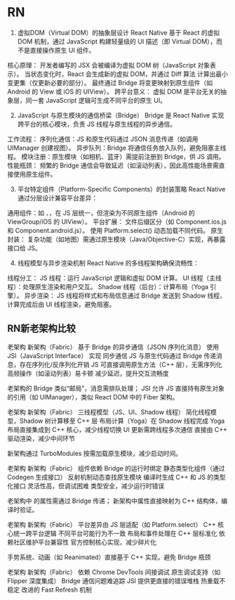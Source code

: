 # RN

1. 虚拟DOM（Virtual DOM）的抽象层设计
React Native 基于 React 的虚拟 DOM 机制，通过 JavaScript 构建轻量级的 UI 描述（即 Virtual DOM），而不是直接操作原生 UI 组件。

核心原理：
开发者编写的 JSX 会被编译为虚拟 DOM 树（JavaScript 对象表示）。
当状态变化时，React 会生成新的虚拟 DOM，并通过 Diff 算法 计算出最小变更集（仅更新必要的部分）。
最终通过 Bridge 将变更映射到原生组件（如 Android 的 View 或 iOS 的 UIView）。
跨平台意义：
虚拟 DOM 是平台无关的抽象层，同一套 JavaScript 逻辑可生成不同平台的原生 UI。

2. JavaScript 与原生模块的通信桥梁（Bridge）
Bridge 是 React Native 实现跨平台的核心模块，负责 JS 线程与原生线程的异步通信。

工作流程：
序列化通信：JS 和原生代码通过 JSON 消息传递（如调用 UIManager 创建视图）。
异步队列：Bridge 将通信任务放入队列，避免阻塞主线程。
模块注册：原生模块（如相机、蓝牙）需提前注册到 Bridge，供 JS 调用。
性能瓶颈：
频繁的 Bridge 通信会导致延迟（如滚动列表），因此高性能场景需直接使用原生组件。

3. 平台特定组件（Platform-Specific Components）的封装策略
React Native 通过分层设计兼容平台差异：

通用组件：如 <View>、<Text>，在 JS 层统一，但渲染为不同原生组件（Android 的 ViewGroup/iOS 的 UIView）。
平台扩展：
文件后缀区分（如 Component.ios.js 和 Component.android.js）。
使用 Platform.select() 动态加载不同代码。
原生封装：
复杂功能（如地图）需通过原生模块（Java/Objective-C）实现，再暴露接口给 JS。

4. 线程模型与异步渲染机制
React Native 的多线程架构确保流畅性：

线程分工：
JS 线程：运行 JavaScript 逻辑和虚拟 DOM 计算。
UI 线程（主线程）：处理原生渲染和用户交互。
Shadow 线程（后台）：计算布局（Yoga 引擎）。
异步渲染：
JS 线程将样式和布局信息通过 Bridge 发送到 Shadow 线程，计算完成后由 UI 线程渲染，避免阻塞。

## RN新老架构比较

老架构	新架构（Fabric）
基于 Bridge 的异步通信（JSON 序列化消息）	使用 JSI（JavaScript Interface） 实现 同步通信
JS 与原生代码通过 Bridge 传递消息，存在序列化/反序列化开销	JS 可直接调用原生方法（C++ 层），无需序列化
高频操作（如滚动列表）易卡顿	减少延迟，提升交互流畅度

老架构的 Bridge 类似“邮局”，消息需排队处理；
JSI 允许 JS 直接持有原生对象的引用（如 UIManager），类似 React DOM 中的 Fiber 架构。

老架构	新架构（Fabric）
三线程模型（JS、UI、Shadow 线程）	简化线程模型，Shadow 树计算移至 C++ 层
布局计算（Yoga）在 Shadow 线程完成	Yoga 布局直接集成到 C++ 核心，减少线程切换
UI 更新需跨线程多次通信	直接由 C++ 驱动渲染，减少中间环节

新架构通过 TurboModules 按需加载原生模块，减少启动时间。

老架构	新架构（Fabric）
组件依赖 Bridge 的运行时绑定	静态类型化组件（通过 Codegen 生成接口）
反射机制动态查找原生模块	编译时生成 C++ 和 JS 的类型化接口
灵活性高，但调试困难	类型安全，减少运行时错误


老架构中 <View> 的属性需通过 Bridge 传递；
新架构中属性直接映射为 C++ 结构体，编译时验证。

老架构	新架构（Fabric）
平台差异由 JS 层适配（如 Platform.select）	C++ 核心统一跨平台逻辑
不同平台可能行为不一致	布局和事件处理在 C++ 层标准化
依赖社区维护平台兼容性	官方控制核心实现，减少碎片化

手势系统、动画（如 Reanimated）直接基于 C++ 实现，避免 Bridge 瓶颈

老架构	新架构（Fabric）
依赖 Chrome DevTools 间接调试	原生调试支持（如 Flipper 深度集成）
Bridge 通信问题难追踪	JSI 提供更直接的错误堆栈
热重载不稳定	改进的 Fast Refresh 机制
